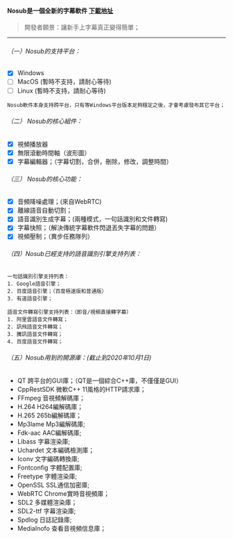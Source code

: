 #### Nosub是一個全新的字幕軟件 [下載地址](https://github.com/patui/Nosub/releases)


>開發者願景：讓新手上字幕真正變得簡單；
---

###### （一）Nosub的支持平台：
- [x] Windows
- [ ] MacOS (暫時不支持，請耐心等待)
- [ ] Linux (暫時不支持，請耐心等待)

```
Nosub軟件本身支持跨平台，只有等Windows平台版本足夠穩定之後，才會考慮發布其它平台；
```

###### （二） Nosub的核心組件：
- [x] 視頻播放器
- [x] 無限滾動時間軸（波形圖）
- [x] 字幕編輯器；（字幕切割，合併，刪除，修改，調整時間）

###### （三） Nosub的核心功能：
- [x] 音頻降噪處理；(來自WebRTC)
- [x] 離線語音自動切割；
- [x] 語音識別生成字幕；(兩種模式，一句話識別和文件轉寫)
- [x] 字幕快照；（解決傳統字幕軟件閃退丟失字幕的問題）
- [x] 視頻壓制；（異步任務隊列）

###### （四）Nosub已經支持的語音識別引擎支持列表：
```
一句話識別引擎支持列表：
1. Google語音引擎；
2. 百度語音引擎；（百度極速版和普通版）
3. 有道語音引擎；

語音文件轉寫引擎支持列表：（即音/視頻直接轉字幕）
1. 阿里雲語音文件轉寫；
2. 訊飛語音文件轉寫；
3. 騰訊語音文件轉寫；
4. 百度語音文件轉寫；
```

###### （五）Nosub用到的開源庫：(截止到2020年10月1日)
- QT 跨平台的GUI庫；（QT是一個綜合C++庫，不僅僅是GUI）
- CppRestSDK 微軟C++ 11風格的HTTP請求庫；
- FFmpeg 音視頻解碼庫；
- H.264  H264編解碼庫；
- H.265  265b編解碼庫；
- Mp3lame Mp3編解碼庫;
- Fdk-aac AAC編解碼庫;
- Libass 字幕渲染庫;
- Uchardet 文本編碼檢測庫；
- Iconv   文字編碼轉換庫;
- Fontconfig 字體配置庫;
- Freetype   字體渲染庫;
- OpenSSL SSL通信加密庫;
- WebRTC Chrome實時音視頻庫；
- SDL2 多媒體渲染庫；
- SDL2-ttf 字幕渲染庫;
- Spdlog 日誌記錄庫;
- MediaInofo 查看音視頻信息庫；
